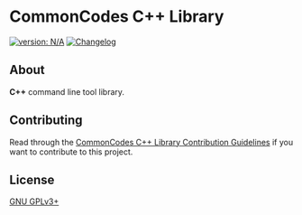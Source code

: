 # CommonCodes C++ Library #

[version_shield]: https://img.shields.io/badge/version-N%2FA-blue.svg
[latest_release]: https://github.com/mfederczuk/commoncodes-cpp/releases/latest "Latest Release"
[![version: N/A][version_shield]][latest_release]
[![Changelog](https://img.shields.io/badge/-Changelog-blue)](./CHANGELOG.md "Changelog")

## About ##

**C++** command line tool library.

## Contributing ##

Read through the [CommonCodes C++ Library Contribution Guidelines](./CONTRIBUTING.md)
 if you want to contribute to this project.

## License ##

[GNU GPLv3+](./LICENSE)
